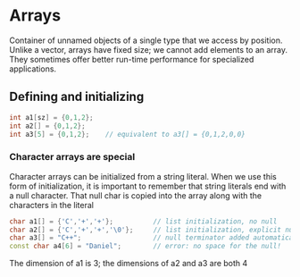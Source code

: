 # Arrays

Container of unnamed objects of a single type that we access by position. Unlike a vector, arrays have fixed size; we cannot add elements to an array. They sometimes offer better run-time performance for specialized applications.

## Defining and initializing

```cpp
int a1[sz] = {0,1,2};
int a2[] = {0,1,2};
int a3[5] = {0,1,2};    // equivalent to a3[] = {0,1,2,0,0}
```

### Character arrays are special

Character arrays can be initialized from a string literal. When we use this form of initialization, it is important to remember that string literals end with a null character. That null char is copied into the array along with the characters in the literal

```cpp
char a1[] = {'C','+','+'};          // list initialization, no null
char a2[] = {'C','+','+','\0'};     // list initialization, explicit null
char a3[] = "C++";                  // null terminator added automatically
const char a4[6] = "Daniel";        // error: no space for the null!
```

The dimension of a1 is 3; the dimensions of a2 and a3 are both 4